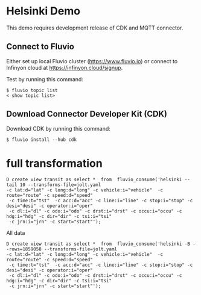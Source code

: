 

# Helsinki Demo

This demo requires development release of CDK and MQTT connector.

## Connect to Fluvio

Either set up local Fluvio cluster (https://www.fluvio.io) or connect to Infinyon cloud at https://infinyon.cloud/signup.

Test by running this command:

```
$ fluvio topic list
< show topic list>
```

## Download Connector Developer Kit (CDK)

Download CDK by running this command:

```
$ fluvio install --hub cdk
```


# full transformation


```
D create view transit as select *  from  fluvio_consume('helsinki --tail 10 --transforms-file=jolt.yaml
-c lat:d="lat" -c long:d="long" -c vehicle:i="vehicle"  -c route="route" -c speed:d="speed" 
 -c time:t="tst"  -c acc:d="acc" -c line:i="line" -c stop:i="stop" -c desi="desi" -c operator:i="oper"
 -c dl:i="dl" -c odo:i="odo" -c drst:i="drst" -c occu:i="occu" -c hdg:i="hdg" -c dir="dir" -c tsi:i="tsi"
 -c jrn:i="jrn" -c start="start"');
```

All data
```
D create view transit as select *  from  fluvio_consume('helsinki -B --rows=1859058 --transforms-file=jolt.yaml
-c lat:d="lat" -c long:d="long" -c vehicle:i="vehicle"  -c route="route" -c speed:d="speed" 
 -c time:t="tst"  -c acc:d="acc" -c line:i="line" -c stop:i="stop" -c desi="desi" -c operator:i="oper"
 -c dl:i="dl" -c odo:i="odo" -c drst:i="drst" -c occu:i="occu" -c hdg:i="hdg" -c dir="dir" -c tsi:i="tsi"
 -c jrn:i="jrn" -c start="start"');
```
